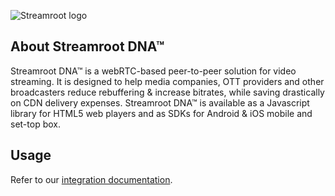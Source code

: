 ![Streamroot logo](http://tools.streamroot.io/logo_sr.svg)

## About Streamroot DNA™
Streamroot DNA™ is a webRTC-based peer-to-peer solution for video streaming. It is designed to help media companies, OTT providers and other broadcasters reduce rebuffering & increase bitrates, while saving drastically on CDN delivery expenses. Streamroot DNA™ is available as a Javascript library for HTML5 web players and as SDKs for Android & iOS mobile and set-top box.

## Usage
Refer to our [integration documentation](https://support.streamroot.io/hc/en-us/articles/360000920994-Video-js).
